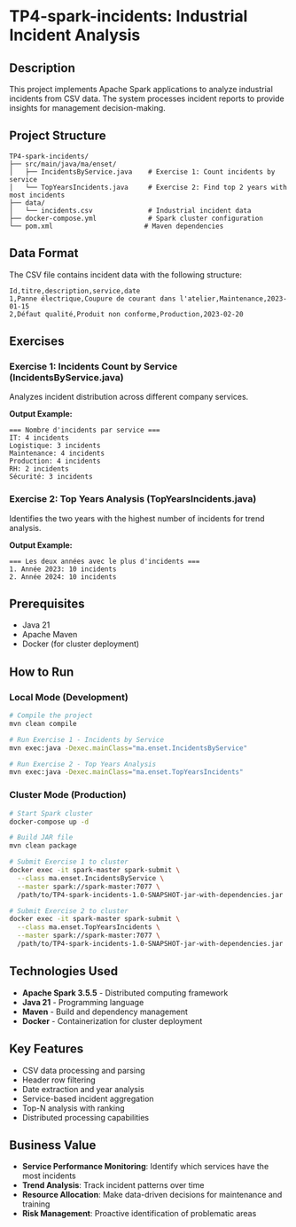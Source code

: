 # TP4-spark-incidents: Industrial Incident Analysis

## Description
This project implements Apache Spark applications to analyze industrial incidents from CSV data. The system processes incident reports to provide insights for management decision-making.

## Project Structure
```
TP4-spark-incidents/
├── src/main/java/ma/enset/
│   ├── IncidentsByService.java    # Exercise 1: Count incidents by service
│   └── TopYearsIncidents.java     # Exercise 2: Find top 2 years with most incidents
├── data/
│   └── incidents.csv              # Industrial incident data
├── docker-compose.yml             # Spark cluster configuration
└── pom.xml                       # Maven dependencies
```

## Data Format
The CSV file contains incident data with the following structure:
```csv
Id,titre,description,service,date
1,Panne électrique,Coupure de courant dans l'atelier,Maintenance,2023-01-15
2,Défaut qualité,Produit non conforme,Production,2023-02-20
```

## Exercises

### Exercise 1: Incidents Count by Service (IncidentsByService.java)
Analyzes incident distribution across different company services.

**Output Example:**
```
=== Nombre d'incidents par service ===
IT: 4 incidents
Logistique: 3 incidents
Maintenance: 4 incidents
Production: 4 incidents
RH: 2 incidents
Sécurité: 3 incidents
```

### Exercise 2: Top Years Analysis (TopYearsIncidents.java)
Identifies the two years with the highest number of incidents for trend analysis.

**Output Example:**
```
=== Les deux années avec le plus d'incidents ===
1. Année 2023: 10 incidents
2. Année 2024: 10 incidents
```

## Prerequisites
- Java 21
- Apache Maven
- Docker (for cluster deployment)

## How to Run

### Local Mode (Development)
```bash
# Compile the project
mvn clean compile

# Run Exercise 1 - Incidents by Service
mvn exec:java -Dexec.mainClass="ma.enset.IncidentsByService"

# Run Exercise 2 - Top Years Analysis
mvn exec:java -Dexec.mainClass="ma.enset.TopYearsIncidents"
```

### Cluster Mode (Production)
```bash
# Start Spark cluster
docker-compose up -d

# Build JAR file
mvn clean package

# Submit Exercise 1 to cluster
docker exec -it spark-master spark-submit \
  --class ma.enset.IncidentsByService \
  --master spark://spark-master:7077 \
  /path/to/TP4-spark-incidents-1.0-SNAPSHOT-jar-with-dependencies.jar

# Submit Exercise 2 to cluster
docker exec -it spark-master spark-submit \
  --class ma.enset.TopYearsIncidents \
  --master spark://spark-master:7077 \
  /path/to/TP4-spark-incidents-1.0-SNAPSHOT-jar-with-dependencies.jar
```

## Technologies Used
- **Apache Spark 3.5.5** - Distributed computing framework
- **Java 21** - Programming language
- **Maven** - Build and dependency management
- **Docker** - Containerization for cluster deployment

## Key Features
- CSV data processing and parsing
- Header row filtering
- Date extraction and year analysis
- Service-based incident aggregation
- Top-N analysis with ranking
- Distributed processing capabilities

## Business Value
- **Service Performance Monitoring**: Identify which services have the most incidents
- **Trend Analysis**: Track incident patterns over time
- **Resource Allocation**: Make data-driven decisions for maintenance and training
- **Risk Management**: Proactive identification of problematic areas